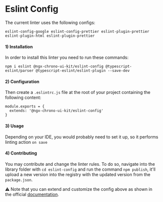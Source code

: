 # Eslint Config

The current linter uses the following configs:

`eslint-config-google eslint-config-prettier eslint-plugin-prettier eslint-plugin-html eslint-plugin-prettier`

#### 1) Installation

In order to install this linter you need to run these commands:

`npm i eslint @ngx-chrono-ui-kit/eslint-config @typescript-eslint/parser @typescript-eslint/eslint-plugin --save-dev`

#### 2) Configuration

Then create a `.eslintrc.js` file at the root of your project containing the following content:

```
module.exports = {
  extends: '@ngx-chrono-ui-kit/eslint-config'
}
```

#### 3) Usage

Depending on your IDE, you would probably need to set it up, so it performs linting action `on save`

#### 4) Contributing

You may contribute and change the linter rules. To do so, navigate into the library folder with `cd eslint-config` and
run the command `npm publish`, it'll upload a new version into the registry with the updated version from
the `package.json`.

⚠ Note that you can extend and customize the config above as shown in the
official [documentation](https://eslint.org/docs/developer-guide/shareable-configs).

